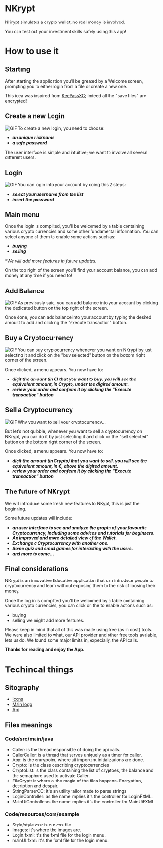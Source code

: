 # NKrypt

NKrypt simulates a crypto wallet, no real money is involved.

You can test out your investment skills safely using this app!

# How to use it

## Starting
After starting the application you'll be greated by a Welcome screen, prompting you to either login from a file or create a new one. 

This idea was inspired from [KeePassXC](https://keepassxc.org/); indeed all the "save files" are encrypted!

## Create a new Login
![GIF](https://raw.githubusercontent.com/colozzacristian/NCrypt/main/Videos/image00003.gif)
To create a new login, you need to choose:
- ***an unique nickname***
- ***a safe password***

The user interface is simple and intuitive; we want to involve all several different users.

## Login
![GIF](https://raw.githubusercontent.com/colozzacristian/NCrypt/main/Videos/image00001.gif)
You can login into your account by doing this 2 steps:
- ***select your username from the list***
- ***insert the password***

## Main menu
Once the login is complited, you'll be welcomed by a table containing various crypto currencies and some other fundamental information.
You can select anyone of them to enable some actions such as:
- ***buying***
- ***selling***

**We will add more features in future updates.*

On the top right of the screen you'll find your account balance, you can add money at any time if you need to!

## Add Balance
![GIF](https://raw.githubusercontent.com/colozzacristian/NCrypt/main/Videos/image00004.gif)
As previously said, you can add balance into your account by clicking the dedicated button on the top right of the screen.

Once done, you can add balance into your account by typing the desired amount to add and clicking the "execute transaction" botton.

## Buy a Cryptocurrency
![GIF](https://raw.githubusercontent.com/colozzacristian/NCrypt/main/Videos/image00005.gif)
You can buy cryptocurrency whenever you want on NKrypt by just selecting it and click on the "buy selected" button on the bottom right corner of the screen.

Once clicked, a menu appears.
You now have to:
- ***digit the amount (in €) that you want to buy.
you will see the equivalent amount, in Crypto, under the digited amount.***  
- ***review your order and conferm it by clicking the "Execute transaction" button.***


## Sell a Cryptocurrency
![GIF](https://raw.githubusercontent.com/colozzacristian/NCrypt/main/Videos/image00002.gif)
Why you want to sell your cryptocurrency...

But let's not quibble, whenever you want to sell a cryptocurrency on NKrypt, you can do it by just selecting it and click on the "sell selected" button on the bottom right corner of the screen.

Once clicked, a menu appears.
You now have to:
- ***digit the amount (in Crypto) that you want to sell.
you will see the equivalent amount, in €, above the digited amount.***  
- ***review your order and conferm it by clicking the "Execute transaction" button.***

## The future of NKrypt

We will introduce some fresh new features to NKypt, this is just the beginning.

Some future updates will include:
- ***an user interface to see and analyze the grapth of your favourite Cryptocurrency, including some advices and tutorials for beginners.***
- ***An improved and more detailed view of the Wallet.***
- ***Exchange a Cryptocurrency with another one.***
- ***Some quiz and small games for interacting with the users.***
- ***and more to come...*** 

## Final considerations
NKrypt is an innovative Educative application that can introduce people to cryptocurrency and learn without exposing them to the risk of loosing their money. 

Once the log in is complited you'll be welcomed by a table containing various crypto currencies, you can click on the to enable actions such as:
- buying
- selling
we might add more features.


Please keep in mind that all of this was made using free (as in cost) tools.
We were also limited to what, our API provider and other free tools avaiable, lets us do.
We found some major limits in, expecially, the API calls.

**Thanks for reading and enjoy the App.**

# Techincal things

## Sitography
- [Icons](https://fontawesome.com/)
- [Main logo](https://looka.com)
- [Api](https://www.cryptocompare.com/)
## Files meanings

### Code/src/main/java
- Caller: is the thread responsible of doing the api calls.
- CallerCaller: is a thread that serves uniquely as a timer for caller.
- App: is the entrypoint, where all important initializations are done.
- Crypto: is the class describing cryptocurrencies
- CryptoList: is the class containing the list of cryptoes, the balance and the semaphore used to activate Caller.
- FileCrypt: is where al the magic of the files happens. Encryption, decription and despair. 
- StringParserCC: it's an utility tailor made to parse strings.
- LoginController: as the name implies it's the controller for LoginFXML.
- MainUiControlle:as the name implies it's the controller for MainUiFXML.
### Code/resources/com/example
- Style/style.css: is our css file.
- Images: it's where the images are.
- Login.fxml: it's the fxml file for the login menu.
- mainUI.fxml: it's the fxml file for the login menu.